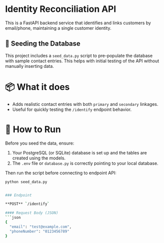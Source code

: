 # Identity Reconciliation API

This is a FastAPI backend service that identifies and links customers by email/phone, maintaining a single customer identity.

## 🔢 Seeding the Database

This project includes a `seed_data.py` script to pre-populate the database with sample contact entries. This helps with initial testing of the API without manually inserting data.

# 📦 What it does
- Adds realistic contact entries with both `primary` and `secondary` linkages.
- Useful for quickly testing the `/identify` endpoint behavior.

# 🚀 How to Run

Before you seed the data, ensure:
1. Your PostgreSQL (or SQLite) database is set up and the tables are created using the models.
2. The `.env` file or `database.py` is correctly pointing to your local database.

Then run the script before connecting to endpoint API:

```bash
python seed_data.py


### Endpoint

**POST** `/identify`

#### Request Body (JSON)
```json
{
  "email": "test@example.com",
  "phoneNumber": "0123456789"
}
